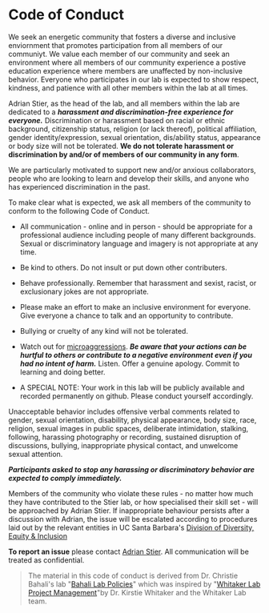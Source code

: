 # Code of Conduct

We seek an energetic community that fosters a diverse and  inclusive enviornment that promotes participation from all members of our communiyt.  We value each member of our community and seek an environment where all members of our community experience a postive education experience where members are unaffected by non-inclusive behavior. Everyone who participates in our lab is expected to show respect, kindness, and patience with all other members within the lab at all times. 

Adrian Stier, as the head of the lab, and all members within the lab are dedicated to a ***harassment and discrimination-free experience for everyone.*** Discrimination or harassment based on racial or ethnic background, citizenship status, religion (or lack thereof), political affiliation, gender identity/expression, sexual orientation, dis/ability status, appearance or body size will not be tolerated.  **We do not tolerate harassment or discrimination by and/or of members of our community in any form**. 

We are particularly motivated to support new and/or anxious collaborators, people who are looking to learn and develop their skills, and anyone who has experienced discrimination in the past. 

To make clear what is expected, we ask all members of the community to conform to the following Code of Conduct.

* All communication - online and in person - should be appropriate for a professional audience including people of many different backgrounds. Sexual or discriminatory language and imagery is not appropriate at any time.

* Be kind to others. Do not insult or put down other contributers.

* Behave professionally. Remember that harassment and sexist, racist, or exclusionary jokes are not appropriate.

* Please make an effort to make an inclusive environment for everyone. Give everyone a chance to talk and an opportunity to contribute.

* Bullying or cruelty of any kind will not be tolerated. 

* Watch out for [microaggressions](https://en.wikipedia.org/wiki/Microaggression). ***Be aware that your actions can be hurtful to others or contribute to a negative environment even if you had no intent of harm.*** Listen. Offer a genuine apology. Commit to learning and doing better.

* A SPECIAL NOTE: Your work in this lab will be publicly available and recorded permanently on github. Please conduct yourself accordingly.

Unacceptable behavior includes offensive verbal comments related to gender, sexual orientation, disability, physical appearance, body size, race, religion, sexual images in public spaces, deliberate intimidation, stalking, following, harassing photography or recording, sustained disruption of discussions, bullying, inappropriate physical contact, and unwelcome sexual attention.

***Participants asked to stop any harassing or discriminatory behavior are expected to comply immediately.***

Members of the community who violate these rules - no matter how much they have contributed to the Stier lab, or how specialised their skill set - will be approached by Adrian Stier. If inappropriate behaviour persists after a discussion with Adrian, the issue will be escalated according to procedures laid out by the relevant entities in UC Santa Barbara's [Division of Diversity, Equity & Inclusion](https://oeosh.ucsb.edu/titleix/discrimination)

**To report an issue** please contact [Adrian Stier](https://github.com/adrianstier). All communication will be treated as confidential.


> The material in this code of conduct is derived from Dr. Christie Bahali's lab "[Bahali Lab Policies](https://github.com/BahlaiLab/Policies)" which was inspired by "[Whitaker Lab Project Management](https://github.com/WhitakerLab/WhitakerLabProjectManagement)"by Dr. Kirstie Whitaker and the Whitaker Lab team.
